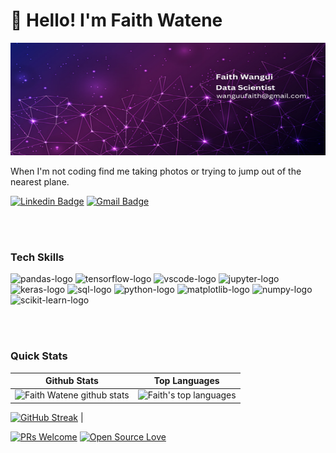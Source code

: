 <h1 align="left">👋 Hello! I'm Faith Watene</h1>
<img src="https://github.com/faith-watene/faith-watene/blob/main/Faith%20Wangui%20(1).png" alt="banner" width = 100% height = 180px>
 

<p align="left">
   
</p>
<p align="left"> 
When I'm not coding find me taking photos or trying to jump out of the nearest plane.
</p>

<div align="left">
  
  [![Linkedin Badge](https://img.shields.io/badge/-faith-blue?style=flat-square&logo=Linkedin&logoColor=white&link=https://www.linkedin.com/in/faith-wangui-7a85862b8/)](https://www.linkedin.com/in/faith-wangui-7a85862b8/)
  [![Gmail Badge](https://img.shields.io/badge/-sy@mangotree.dev-c14438?style=flat-square&logo=Gmail&logoColor=white&link=mailto:wanguufaith@gmail.com)](mailto:wanguufaith@gmail.com)
</div>
<br>

 
 
<br>

### Tech Skills
<p> 
  <img src="https://upload.wikimedia.org/wikipedia/commons/e/ed/Pandas_logo.svg" alt="pandas-logo" height="40">
<img src="https://upload.wikimedia.org/wikipedia/commons/2/2d/Tensorflow_logo.svg" alt="tensorflow-logo" height="40">
<img src="https://upload.wikimedia.org/wikipedia/commons/9/9a/Visual_Studio_Code_1.35_icon.svg" alt="vscode-logo" height="40">
<img src="https://upload.wikimedia.org/wikipedia/commons/3/38/Jupyter_logo.svg" alt="jupyter-logo" height="40">
<img src="https://upload.wikimedia.org/wikipedia/commons/a/ae/Keras_logo.svg" alt="keras-logo" height="40">
<img src="https://upload.wikimedia.org/wikipedia/commons/8/87/Sql_data_base_with_logo.png" alt="sql-logo" height="40">
<img src="https://upload.wikimedia.org/wikipedia/commons/c/c3/Python-logo-notext.svg" alt="python-logo" height="40">
<img src="https://upload.wikimedia.org/wikipedia/commons/8/84/Matplotlib_icon.svg" alt="matplotlib-logo" height="40">
<img src="https://upload.wikimedia.org/wikipedia/commons/3/31/NumPy_logo_2020.svg" alt="numpy-logo" height="40">
<img src="https://upload.wikimedia.org/wikipedia/commons/0/05/Scikit_learn_logo_small.svg" alt="scikit-learn-logo" height="40">
</p>

<br>

 
  

<br>

### Quick Stats
| Github Stats | Top Languages |
| --- | --- |
|![Faith Watene github stats](https://github-readme-stats.vercel.app/api?username=faith-watene&show_icons=true&title_color=000000&icon_color=4B0082&text_color=000000&bg_color=E6E6FA&count_private=true) | ![Faith's top languages](https://github-readme-stats.vercel.app/api/top-langs/?username=faith-watene&show_icons=true&title_color=000000&icon_color=4B0082&text_color=000000&bg_color=E6E6FA&count_private=true&layout=compact)
[![GitHub Streak](https://github-readme-streak-stats.herokuapp.com/?user=faith-watene&color=000000&bg)](https://git.io/streak-stats)
|

 
 


[![PRs Welcome](https://img.shields.io/badge/PRs-welcome-purple.svg?style=flat&logo=github)](https://github.com/faith-watene) [![Open Source Love](https://badges.frapsoft.com/os/v2/open-source.svg?v=103)](https://github.com/faith-watene)


<!--
**faith-watene/faith-watene** is a ✨ _special_ ✨ repository because its `README.md` (this file) appears on your GitHub profile.

Here are some ideas to get you started:

- 🔭 I’m currently working on ...
- 🌱 I’m currently learning ...
- 👯 I’m looking to collaborate on ...
- 🤔 I’m looking for help with ...
- 💬 Ask me about ...
- 📫 How to reach me: ...
- 😄 Pronouns: ...
- ⚡ Fun fact: ...
-->

